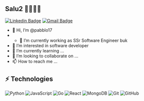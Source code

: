 <!---
pabblo17/pabblo17 is a ✨ special ✨ repository because its `README.md` (this file) appears on your GitHub profile.
You can click the Preview link to take a look at your changes.
--->

## Salu2 👋🧑🏻‍💻

[![Linkedin Badge](https://img.shields.io/badge/-pablo-chandi?style=flat-square&logo=Linkedin&logoColor=white&link=https://www.linkedin.com/in/pablo-chandi/)](https://www.linkedin.com/in/pablo-chandi/)
[![Gmail Badge](https://img.shields.io/badge/-pachandic@gmail.com-c14438?style=flat-square&logo=Gmail&logoColor=white&link=mailto:pachandic@gmail.com)](mailto:pachandic@gmail.com)
<!---
[![Telegram Badge](https://img.shields.io/badge/-@[id..]?style=flat&logo=Telegram&logoColor=white)](https://t.me/[id] "Contact on Telegram")
[![Instagram Badge](https://img.shields.io/badge/-pabblo17-purple?style=flat-square&logo=instagram&logoColor=white&link=https://instagram.com/pabblo17/)](https://instagram.com/pabblo17)
--->
- 👋 Hi, I’m @pabblo17
- - 🏢  I’m currently working as SSr Software Engineer buk
- 👀 I’m interested in software developer
- 🌱 I’m currently learning ...
- 💞️ I’m looking to collaborate on ...
- 📫 How to reach me ...

## ⚡ Technologies

![Python](https://img.shields.io/badge/-Python-black?style=flat-square&logo=Python)
![JavaScript](https://img.shields.io/badge/-JavaScript-black?style=flat-square&logo=javascript)
![Go](https://img.shields.io/badge/-Go-black?style=flat-square&logo=go)
![React](https://img.shields.io/badge/-React-black?style=flat-square&logo=react)
![MongoDB](https://img.shields.io/badge/-MongoDB-black?style=flat-square&logo=MongoDB)
![Git](https://img.shields.io/badge/-Git-black?style=flat-square&logo=git)
![GitHub](https://img.shields.io/badge/-GitHub-black?style=flat-square&logo=github)
